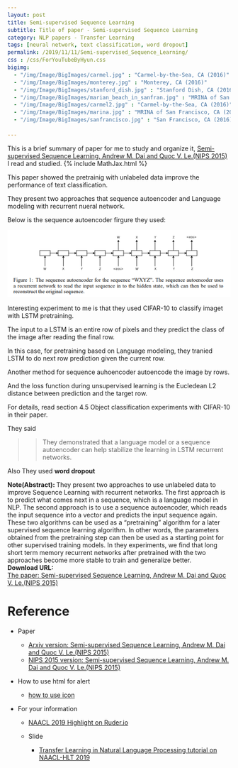 ```yaml
---
layout: post
title: Semi-supervised Sequence Learning
subtitle: Title of paper - Semi-supervised Sequence Learning
category: NLP papers - Transfer Learning
tags: [neural network, text classification, word dropout]
permalink: /2019/11/11/Semi-supervised_Sequence_Learning/
css : /css/ForYouTubeByHyun.css
bigimg: 
  - "/img/Image/BigImages/carmel.jpg" : "Carmel-by-the-Sea, CA (2016)"
  - "/img/Image/BigImages/monterey.jpg" : "Monterey, CA (2016)"
  - "/img/Image/BigImages/stanford_dish.jpg" : "Stanford Dish, CA (2016)"
  - "/img/Image/BigImages/marian_beach_in_sanfran.jpg" : "MRINA of San Francisco, CA (2016)"
  - "/img/Image/BigImages/carmel2.jpg" : "Carmel-by-the-Sea, CA (2016)"
  - "/img/Image/BigImages/marina.jpg" : "MRINA of San Francisco, CA (2016)"
  - "/img/Image/BigImages/sanfrancisco.jpg" : "San Francisco, CA (2016)"
  
---
```


This is a brief summary of paper for me to study and organize it, [Semi-supervised Sequence Learning, Andrew M. Dai and Quoc V. Le.(NIPS 2015)](https://papers.nips.cc/paper/5949-semi-supervised-sequence-learning) I read and studied. 
{% include MathJax.html %}

This paper showed the pretrainig with unlabeled data improve the performance of text classification. 

They present two approaches that sequence autoencoder and Language modeling with recurrent nueral network. 

Below is the sequence autoencoder firgure they used: 

![](/img/Image/NaturalLanguageProcessing/NLPLabs/Paper_Investigation/Text_Classification/2019-11-11-Semi-supervised_Sequence_Learning/semi-supervised_sequence_learning.PNG)

Interesting experiment to me is that they used CIFAR-10 to classify imaget with LSTM pretraining.

The input to a LSTM is an entire row of pixels and they predict the class of the image after reading the final row. 

In this case, for pretraining based on Language modeling, they tranied LSTM to do next row prediction given the current row.

Another method for sequence auhoencoder autoencode the image by rows.

And the loss function during unsupervised learning is the Eucledean L2 distance between prediction and the target row. 

For details, read section  4.5 Object classification experiments with CIFAR-10 in their paper.

They said 

>>  They demonstrated that a language model or a sequence autoencoder can help stabilize the learning in LSTM recurrent networks.

Also They used **word dropout**

<div class="alert alert-info" role="alert"><i class="fa fa-info-circle"></i> <b>Note(Abstract): </b>
They present two approaches to use unlabeled data to improve Sequence Learning with recurrent networks. The first approach is to predict what comes next in a sequence, which is a language model in NLP. The second approach is to use a sequence autoencoder, which reads the input sequence into a vector and predicts the input sequence again. These two algorithms can be used as a “pretraining” algorithm for a later supervised sequence learning algorithm. In other words, the parameters obtained from the pretraining step can then be used as a starting point for other supervised training models. In they experiments, we find that long short term memory recurrent networks after pretrained with the two approaches become more stable to train and generalize better.
</div>
    
<div class="alert alert-success" role="alert"><i class="fa fa-paperclip fa-lg"></i> <b>Download URL: </b><br>
  <a href="https://papers.nips.cc/paper/5949-semi-supervised-sequence-learning">The paper: Semi-supervised Sequence Learning, Andrew M. Dai and Quoc V. Le.(NIPS 2015)</a>
</div>

# Reference 

- Paper 
  - [Arxiv version: Semi-supervised Sequence Learning, Andrew M. Dai and Quoc V. Le.(NIPS 2015)](https://arxiv.org/abs/1511.01432)
  - [NIPS 2015 version: Semi-supervised Sequence Learning, Andrew M. Dai and Quoc V. Le.(NIPS 2015)](https://papers.nips.cc/paper/5949-semi-supervised-sequence-learning)
  
- How to use html for alert
  - [how to use icon](http://idratherbewriting.com/documentation-theme-jekyll/mydoc_icons.html)
    
- For your information
  - [NAACL 2019 Highlight on Ruder.io](http://ruder.io/naacl2019/)
  
  - Slide 
    - [Transfer Learning in Natural Language Processing tutorial on NAACL-HLT 2019](https://docs.google.com/presentation/d/1fIhGikFPnb7G5kr58OvYC3GN4io7MznnM0aAgadvJfc/edit#slide=id.g5888218f39_177_4)
































